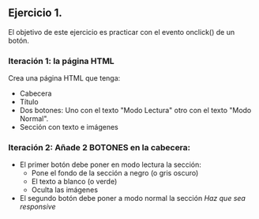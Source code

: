 ## Ejercicio 1.
El objetivo de este ejercicio es practicar con el evento onclick() de un botón.
### Iteración 1: la página HTML
Crea una página HTML que tenga:
- Cabecera
- Título
- Dos botones: Uno con el texto "Modo Lectura" otro con el texto "Modo Normal".
- Sección con texto e imágenes
### Iteración 2: Añade 2 BOTONES en la cabecera:
- El primer botón debe poner en modo lectura la sección:
  - Pone el fondo de la sección a negro (o gris oscuro)
  - El texto a blanco (o verde)
  - Oculta las imágenes
- El segundo botón debe poner a modo normal la sección
_Haz que sea responsive_